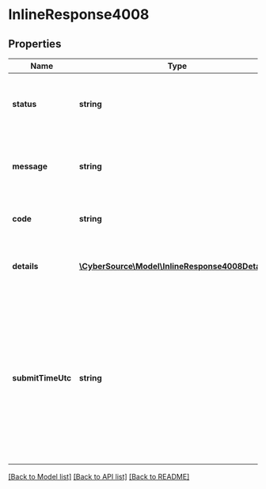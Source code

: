 # InlineResponse4008

## Properties
Name | Type | Description | Notes
------------ | ------------- | ------------- | -------------
**status** | **string** | The status of the submitted request.  Possible values: - BAD_REQUEST | [optional] 
**message** | **string** | The detail message related to the status and reason listed above. | [optional] 
**code** | **string** | An optional short string which identifies the exact error. | [optional] 
**details** | [**\CyberSource\Model\InlineResponse4008Details[]**](InlineResponse4008Details.md) | An optional array which provides more details of the error. | [optional] 
**submitTimeUtc** | **string** | Time of request in UTC. &#x60;Format: YYYY-MM-DDThh:mm:ssZ&#x60;  Example 2016-08-11T22:47:57Z equals August 11, 2016, at 22:47:57 (10:47:57 p.m.). The T separates the date and the time. The Z indicates UTC. | [optional] 

[[Back to Model list]](../README.md#documentation-for-models) [[Back to API list]](../README.md#documentation-for-api-endpoints) [[Back to README]](../README.md)


